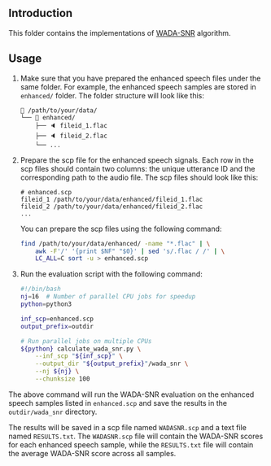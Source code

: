 ## Introduction

This folder contains the implementations of [WADA-SNR](calculate_wada_snr.py) algorithm.

## Usage

1. Make sure that you have prepared the enhanced speech files under the same folder. For example, the enhanced speech samples are stored in `enhanced/` folder. The folder structure will look like this:
    ```
    📁 /path/to/your/data/
    └── 📁 enhanced/
        ├── 🔈 fileid_1.flac
        ├── 🔈 fileid_2.flac
        └── ...
    ```

2. Prepare the scp file for the enhanced speech signals. Each row in the scp files should contain two columns: the unique utterance ID and the corresponding path to the audio file. The scp files should look like this:
    ```
    # enhanced.scp
    fileid_1 /path/to/your/data/enhanced/fileid_1.flac
    fileid_2 /path/to/your/data/enhanced/fileid_2.flac
    ...
    ```

    You can prepare the scp files using the following command:
    ```bash
    find /path/to/your/data/enhanced/ -name "*.flac" | \
        awk -F'/' '{print $NF" "$0}' | sed 's/.flac / /' | \
        LC_ALL=C sort -u > enhanced.scp
    ```

3. Run the evaluation script with the following command:

    ```bash
    #!/bin/bash
    nj=16  # Number of parallel CPU jobs for speedup
    python=python3

    inf_scp=enhanced.scp
    output_prefix=outdir

    # Run parallel jobs on multiple CPUs
    ${python} calculate_wada_snr.py \
        --inf_scp "${inf_scp}" \
        --output_dir "${output_prefix}"/wada_snr \
        --nj ${nj} \
        --chunksize 100

The above command will run the WADA-SNR evaluation on the enhanced speech samples listed in `enhanced.scp` and save the results in the `outdir/wada_snr` directory.

The results will be saved in a scp file named `WADASNR.scp` and a text file named `RESULTS.txt`.
The `WADASNR.scp` file will contain the WADA-SNR scores for each enhanced speech sample, while the `RESULTS.txt` file will contain the average WADA-SNR score across all samples.
